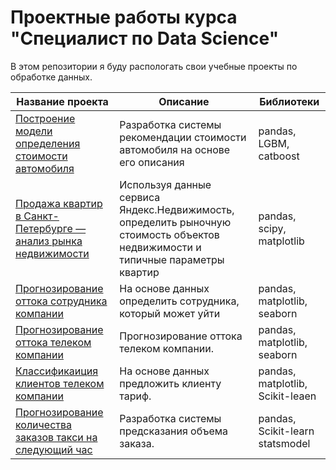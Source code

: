 


# Проектные работы курса "Специалист по Data Science"

В этом репозитории я буду распологать свои учебные проекты по обработке данных. 

| Название проекта  | Описание | Библиотеки|
| ------------- | ------------- | ------------- |
| [Построение модели определения стоимости автомобиля](https://github.com/grechingeorge/Python/blob/main/Cost_car.ipynb) | Разработка системы рекомендации стоимости автомобиля на основе его описания | pandas,  LGBM, catboost |
| [Продажа квартир в Санкт-Петербурге — анализ рынка недвижимости](https://github.com/grechingeorge/Python/blob/main/Flats_SPB)| Используя данные сервиса Яндекс.Недвижимость, определить рыночную стоимость объектов недвижимости и типичные параметры квартир | pandas, scipy, matplotlib|
| [Прогнозирование оттока сотрудника компании](https://github.com/grechingeorge/Python/blob/main/HR.ipynb)|На основе данных определить сотрудника, который может уйти| pandas, matplotlib, seaborn|
| [Прогнозирование оттока телеком компании](https://github.com/grechingeorge/Python/blob/main/Telecom_final.ipynb)|Прогнозирование оттока телеком компании.| pandas, matplotlib, seaborn|
| [Классификаиция клиентов телеком компании](https://github.com/grechingeorge/Python/blob/main/customer%20churn%20.ipynb)|На основе данных предложить клиенту тариф.| pandas, matplotlib, Scikit-leaen|
| [Прогнозирование количества заказов такси на следующий час](https://github.com/grechingeorge/Python/blob/main/taxi%20forecasting.ipynb)|Разработка системы предсказания объема заказа.| pandas, Scikit-learn statsmodel|
